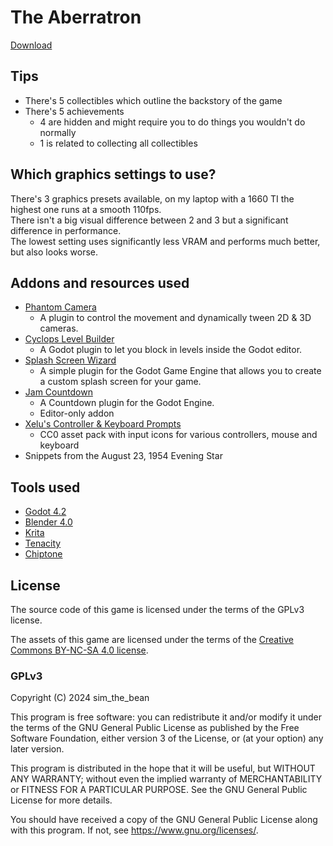 # The Aberratron

[Download](https://github.com/sim-the-bean/acerola-jam-0/releases)

## Tips

- There's 5 collectibles which outline the backstory of the game
- There's 5 achievements
    - 4 are hidden and might require you to do things you wouldn't do normally
    - 1 is related to collecting all collectibles

## Which graphics settings to use?
There's 3 graphics presets available, on my laptop with a 1660 TI the highest one runs at a smooth 110fps.  
There isn't a big visual difference between 2 and 3 but a significant difference in performance.  
The lowest setting uses significantly less VRAM and performs much better, but also looks worse.  

## Addons and resources used

- [Phantom Camera](https://github.com/ramokz/phantom-camera)
    - A plugin to control the movement and dynamically tween 2D & 3D cameras. 
- [Cyclops Level Builder](https://github.com/blackears/cyclopsLevelBuilder)
    - A Godot plugin to let you block in levels inside the Godot editor. 
- [Splash Screen Wizard](https://github.com/ThePat02/SplashScreenWizard)
    - A simple plugin for the Godot Game Engine that allows you to create a custom splash screen for your game. 
- [Jam Countdown](https://github.com/AndresGamboaA/JamCountdown)
    - A Countdown plugin for the Godot Engine. 
    - Editor-only addon
- [Xelu's Controller & Keyboard Prompts](https://thoseawesomeguys.com/prompts/)
    - CC0 asset pack with input icons for various controllers, mouse and keyboard
- Snippets from the August 23, 1954 Evening Star

## Tools used

- [Godot 4.2](https://godotengine.org/)
- [Blender 4.0](https://blender.org)
- [Krita](https://krita.org/en/)
- [Tenacity](https://tenacityaudio.org/)
- [Chiptone](https://sfbgames.itch.io/chiptone)

## License

The source code of this game is licensed under the terms of the GPLv3 license.

The assets of this game are licensed under the terms of the [Creative Commons BY-NC-SA 4.0 license](https://creativecommons.org/licenses/by-nc-sa/4.0/).

### GPLv3

Copyright (C) 2024 sim_the_bean

This program is free software: you can redistribute it and/or modify
it under the terms of the GNU General Public License as published by
the Free Software Foundation, either version 3 of the License, or
(at your option) any later version.

This program is distributed in the hope that it will be useful,
but WITHOUT ANY WARRANTY; without even the implied warranty of
MERCHANTABILITY or FITNESS FOR A PARTICULAR PURPOSE.  See the
GNU General Public License for more details.

You should have received a copy of the GNU General Public License
along with this program.  If not, see <https://www.gnu.org/licenses/>.